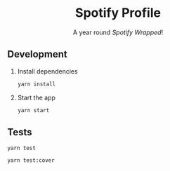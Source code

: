 <h1 align="center">
  Spotify Profile
</h1>
<p align="center">
  A year round <i>Spotify Wrapped</i>!
</p>

## Development

1. Install dependencies

   ```sh
   yarn install
   ```

2. Start the app

   ```sh
   yarn start
   ```

## Tests

```
yarn test
```

```
yarn test:cover
```